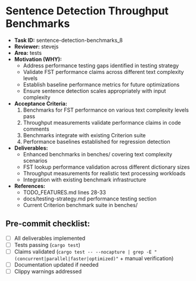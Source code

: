# Sentence Detection Throughput Benchmarks

* **Task ID:** sentence-detection-benchmarks_8
* **Reviewer:** stevejs
* **Area:** tests
* **Motivation (WHY):**
  - Address performance testing gaps identified in testing strategy
  - Validate FST performance claims across different text complexity levels
  - Establish baseline performance metrics for future optimizations
  - Ensure sentence detection scales appropriately with input complexity
* **Acceptance Criteria:**
  1. Benchmarks for FST performance on various text complexity levels pass
  2. Throughput measurements validate performance claims in code comments
  3. Benchmarks integrate with existing Criterion suite
  4. Performance baselines established for regression detection
* **Deliverables:**
  - Enhanced benchmarks in benches/ covering text complexity scenarios
  - FST lookup performance validation across different dictionary sizes
  - Throughput measurements for realistic text processing workloads
  - Integration with existing benchmark infrastructure
* **References:**
  - TODO_FEATURES.md lines 28-33
  - docs/testing-strategy.md performance testing section
  - Current Criterion benchmark suite in benches/

## Pre-commit checklist:
- [ ] All deliverables implemented
- [ ] Tests passing (`cargo test`)
- [ ] Claims validated (`cargo test -- --nocapture | grep -E "(concurrent|parallel|faster|optimized)"` + manual verification)
- [ ] Documentation updated if needed
- [ ] Clippy warnings addressed